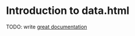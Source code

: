 # Introduction to data.html

TODO: write [great documentation](http://jacobian.org/writing/what-to-write/)
